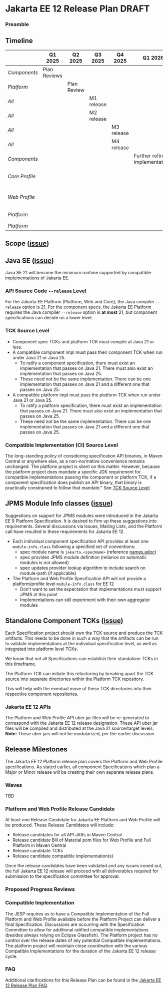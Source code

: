 # Jakarta EE 12 Release Plan DRAFT

### Preamble

## Timeline

|              | Q1 2025      | Q2 2025 | Q3 2025     | Q4 2025 | Q1 2026 | Q2 2026 | June/July 2026  |
|--------------|--------------|---------|-------------|---------|---------|---------|-----------------|
| *Components* | Plan Reviews |         |             |         |         |         |                 |
| *Platform*   |              | Plan Review |         |         |         |         |                 |
| *All*        |              |         | M1 release  |         |         |         |                 |
| *All*        |              |         | M2 release  |         |         | | |
| *All*        |              |         |             | M3 release |  | | |
| *All*        |              |         |             | M4 release | |  | |
| *Components* |              |         |             |         | Further refine implementations       |  | |
| *Core Profile*|              |         |             |         |         |         | Core Profile ballot|
| *Web Profile*|              |         |             |         |         |         | Web Profile ballot |
| *Platform*   |              |         |             |         |         |         | Platform ballot |
| *Platform*   |              |         |             |         |         |         | **Release**     |

## Scope ([issue]())

## Java SE ([issue]())

Java SE 21 will become the minimum runtime supported by compatible implementations of Jakarta EE. 

### API Source Code `--release` Level

For the Jakarta EE Platform (Platform, Web and Core), the Java compiler `--release` option is 21. For the component specs, the Jakarta EE Platform requires the Java compiler `--release` option is **at most** 21, but component specifications can decide on a lower level.

### TCK Source Level

- Component spec TCKs and platform TCK must compile at Java 21 or less.
- A compatible component impl must pass their component TCK when run under Java 21 or Java 25.
   - To ratify a component specification, there must exist an implementation that passes on Java 21. There must also exist an implementation that passes on Java 25.
   - These need not be the same implementation. There can be one implementation that passes on Java 21 and a different one that passes on Java 25.
- A compatible platform impl must pass the platform TCK when run under Java 21 or Java 25.
   - To ratify a platform specification, there must exist an implementation that passes on Java 21. There must also exist an implementation that passes on Java 25.
   - These need not be the same implementation. There can be one implementation that passes on Java 21 and a different one that passes on Java 25.

### Compatible Implementation (CI) Source Level

The long-standing policy of considering specification API binaries, in Maven Central or anywhere else, as a non-normative convenience remains unchanged. The platform project is silent on this matter. However, because the platform project does mandate a specific JDK requirement for compatible implementations passing the component or platform TCK, if a component specification does publish an API binary, that binary is practically constrained to follow that mandate." See [TCK Source Level](#tck-source-level)

## JPMS Module Info classes ([issue](https://github.com/eclipse-ee4j/jakartaee-platform/issues/329))
Suggestions on support for JPMS modules were introduced in the Jakarta EE 9 Platform Specification.
It is desired to firm up these suggestions into requirements.
Several discussions via Issues, Mailing Lists, and the Platform call have resulted in these requirements for Jakarta EE 12.
 
* Each individual component specification API provides at least one `module-info.class` following a specified set of conventions:
  * spec module name is `jakarta.<specName>` (reference [names.adoc](https://github.com/jakartaee/specification-committee/blob/master/names.adoc))
  * spec provides JPMS module definition (reliance on automatic modules is not allowed)
  * spec updates provider lookup algorithm to include search on module-path (if applicable)
* The Platform and Web Profile Specification API will not provide a platform/profile level `module-info.class` for EE 12
  * Don’t want to set the expectation that implementations must support JPMS at this point
  * Implementations can still experiment with their own aggregator modules

## Standalone Component TCKs ([issue](https://github.com/eclipse-ee4j/jakartaee-platform/issues/333))
Each Specification project should own the TCK source and produce the TCK artifacts.
This needs to be done in such a way that the artifacts can be run to validate implementations at the individual specification level, as well as integrated into platform level TCKs.

We know that not all Specifications can establish their standalone TCKs in this timeframe.

The Platform TCK can initiate this refactoring by breaking apart the TCK source into separate directories within the Platform TCK repository.

This will help with the eventual move of these TCK directories into their respective component repositories.


### Jakarta EE 12 APIs
The Platform and Web Profile API uber jar files will be re-generated to correspond with the Jakarta EE 12 release designation.
These API uber jar files will be compiled and distributed at the Java 21 source/target levels.  
**Note:** These uber jars will not be modularized, per the earlier discussion.

## Release Milestones
The Jakarta EE 12 Platform release plan covers the Platform and Web Profile specifications.
As stated earlier, all component Specifications which plan a Major or Minor release will be creating their own separate release plans.

### Waves

TBD

### Platform and Web Profile Release Candidate

At least one Release Candidate for Jakarta EE Platform and Web Profile will be produced.
These Release Candidates will include:

* Release candidates for all API JARs in Maven Central
* Release candidate Bill of Material pom files for Web Profile and Full Platform in Maven Central
* Release candidate TCKs
* Release candidate compatible implementation(s)

Once the release candidates have been validated and any issues ironed out, the full Jakarta EE 12 release will proceed with all deliverables required for submission to the specification committee for approval.

### Proposed Progress Reviews


### Compatible Implementation

The JESP requires us to have a Compatible Implementation of the Full Platform and Web Profile available before the Platform Project can deliver a final Specification. Discussions are occurring with the Specification Committee to allow for additional ratified compatible implementations (besides always relying on Eclipse Glassfish).
The Platform project has no control over the release dates of any potential Compatible Implementations.
The platform project will maintain close coordination with the various Compatible Implementations for the duration of the Jakarta EE 12 release cycle.

### FAQ

Additional clarifications for this Release Plan can be found in the [Jakarta EE 12 Release Plan FAQ](https://jakartaee.github.io/platform/jakartaee12/JakartaEE12ReleasePlanFAQ).

